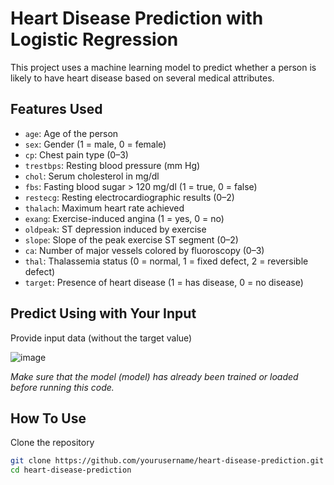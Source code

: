 # Heart Disease Prediction with Logistic Regression

This project uses a machine learning model to predict whether a person is likely to have heart disease based on several medical attributes.


## Features Used
- `age`: Age of the person
- `sex`: Gender (1 = male, 0 = female)
- `cp`: Chest pain type (0–3)
- `trestbps`: Resting blood pressure (mm Hg)
- `chol`: Serum cholesterol in mg/dl
- `fbs`: Fasting blood sugar > 120 mg/dl (1 = true, 0 = false)
- `restecg`: Resting electrocardiographic results (0–2)
- `thalach`: Maximum heart rate achieved
- `exang`: Exercise-induced angina (1 = yes, 0 = no)
- `oldpeak`: ST depression induced by exercise
- `slope`: Slope of the peak exercise ST segment (0–2)
- `ca`: Number of major vessels colored by fluoroscopy (0–3)
- `thal`: Thalassemia status (0 = normal, 1 = fixed defect, 2 = reversible defect)
- `target`: Presence of heart disease (1 = has disease, 0 = no disease)

## Predict Using with Your Input

Provide input data (without the target value)

![image](https://github.com/user-attachments/assets/e13841bf-2009-41b0-b0ae-a67119e96dfe)

*Make sure that the model (model) has already been trained or loaded before running this code.*

## How To Use

Clone the repository

```bash
git clone https://github.com/yourusername/heart-disease-prediction.git
cd heart-disease-prediction
```



